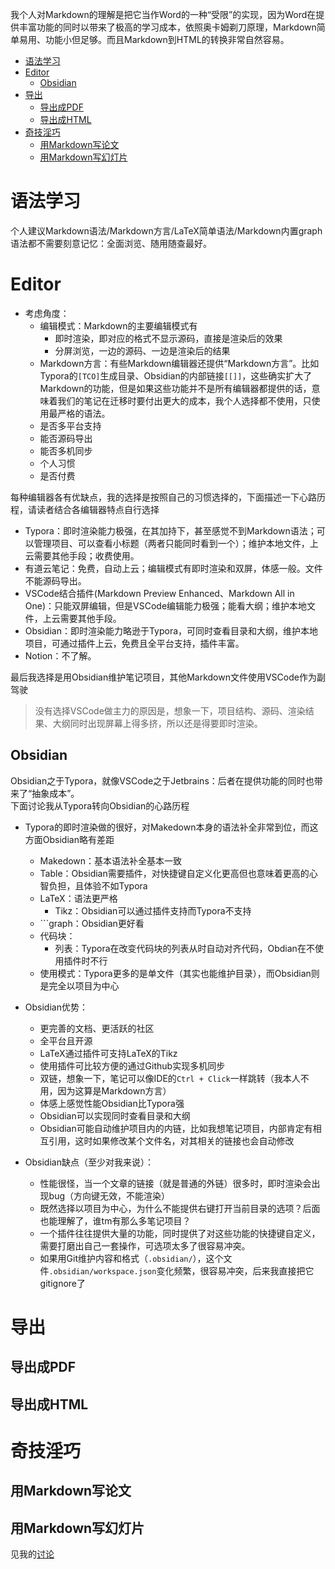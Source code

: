 我个人对Markdown的理解是把它当作Word的一种“受限”的实现，因为Word在提供丰富功能的同时以带来了极高的学习成本，依照奥卡姆剃刀原理，Markdown简单易用、功能小但足够。而且Markdown到HTML的转换非常自然容易。

- [语法学习](#语法学习)
- [Editor](#editor)
	- [Obsidian](#obsidian)
- [导出](#导出)
	- [导出成PDF](#导出成pdf)
	- [导出成HTML](#导出成html)
- [奇技淫巧](#奇技淫巧)
	- [用Markdown写论文](#用markdown写论文)
	- [用Markdown写幻灯片](#用markdown写幻灯片)

# 语法学习
个人建议Markdown语法/Markdown方言/LaTeX简单语法/Markdown内置graph语法都不需要刻意记忆：全面浏览、随用随查最好。

# Editor

+ 考虑角度：
	+ 编辑模式：Markdown的主要编辑模式有
		+ 即时渲染，即对应的格式不显示源码，直接是渲染后的效果  
		+ 分屏浏览，一边的源码、一边是渲染后的结果
	+ Markdown方言：有些Markdown编辑器还提供“Markdown方言”。比如Typora的`[TCO]`生成目录、Obsidian的内部链接`[[]]`，这些确实扩大了Markdown的功能，但是如果这些功能并不是所有编辑器都提供的话，意味着我们的笔记在迁移时要付出更大的成本，我个人选择都不使用，只使用最严格的语法。
	+ 是否多平台支持
	+ 能否源码导出
	+ 能否多机同步
	+ 个人习惯
	+ 是否付费

每种编辑器各有优缺点，我的选择是按照自己的习惯选择的，下面描述一下心路历程，请读者结合各编辑器特点自行选择

+ Typora：即时渲染能力极强，在其加持下，甚至感觉不到Markdown语法；可以管理项目、可以查看小标题（两者只能同时看到一个）；维护本地文件，上云需要其他手段；收费使用。
+ 有道云笔记：免费，自动上云；编辑模式有即时渲染和双屏，体感一般。文件不能源码导出。
+ VSCode结合插件(Markdown Preview Enhanced、Markdown All in One)：只能双屏编辑，但是VSCode编辑能力极强；能看大纲；维护本地文件，上云需要其他手段。
+ Obsidian：即时渲染能力略逊于Typora，可同时查看目录和大纲，维护本地项目，可通过插件上云，免费且全平台支持，插件丰富。
+ Notion：不了解。

最后我选择是用Obsidian维护笔记项目，其他Markdown文件使用VSCode作为副驾驶
>没有选择VSCode做主力的原因是，想象一下，项目结构、源码、渲染结果、大纲同时出现屏幕上得多挤，所以还是得要即时渲染。

## Obsidian
Obsidian之于Typora，就像VSCode之于Jetbrains：后者在提供功能的同时也带来了“抽象成本”。  
下面讨论我从Typora转向Obsidian的心路历程

+ Typora的即时渲染做的很好，对Makedown本身的语法补全非常到位，而这方面Obsidian略有差距
	+ Makedown：基本语法补全基本一致
	+ Table：Obsidian需要插件，对快捷键自定义化更高但也意味着更高的心智负担，且体验不如Typora
	+ LaTeX：语法更严格
		+ Tikz：Obsidian可以通过插件支持而Typora不支持
	+ \`\`\`graph：Obsidian更好看
	+ 代码块：
		+ 列表：Typora在改变代码块的列表从时自动对齐代码，Obdian在不使用插件时不行
	+ 使用模式：Typora更多的是单文件（其实也能维护目录），而Obsidian则是完全以项目为中心

+ Obsidian优势：
	+ 更完善的文档、更活跃的社区
	+ 全平台且开源
	+ LaTeX通过插件可支持LaTeX的Tikz
	+ 使用插件可比较方便的通过Github实现多机同步
	+ 双链，想象一下，笔记可以像IDE的`Ctrl + Click`一样跳转（我本人不用，因为这算是Markdown方言）
	+ 体感上感觉性能Obsidian比Typora强
	+ Obsidian可以实现同时查看目录和大纲
	+ Obsidian可能自动维护项目内的内链，比如我想笔记项目，内部肯定有相互引用，这时如果修改某个文件名，对其相关的链接也会自动修改

+ Obsidian缺点（至少对我来说）：
	+ 性能很怪，当一个文章的链接（就是普通的外链）很多时，即时渲染会出现bug（方向键无效，不能渲染）
	+ 既然选择以项目为中心，为什么不能提供右键打开当前目录的选项？后面也能理解了，谁tm有那么多笔记项目？
	+ 一个插件往往提供大量的功能，同时提供了对这些功能的快捷键自定义，需要打磨出自己一套操作，可选项太多了很容易冲突。
	+ 如果用Git维护内容和格式（`.obsidian/`），这个文件`.obsidian/workspace.json`变化频繁，很容易冲突，后来我直接把它gitignore了

# 导出

## 导出成PDF

## 导出成HTML

# 奇技淫巧

## 用Markdown写论文

## 用Markdown写幻灯片

见我的[讨论](./slide.md)